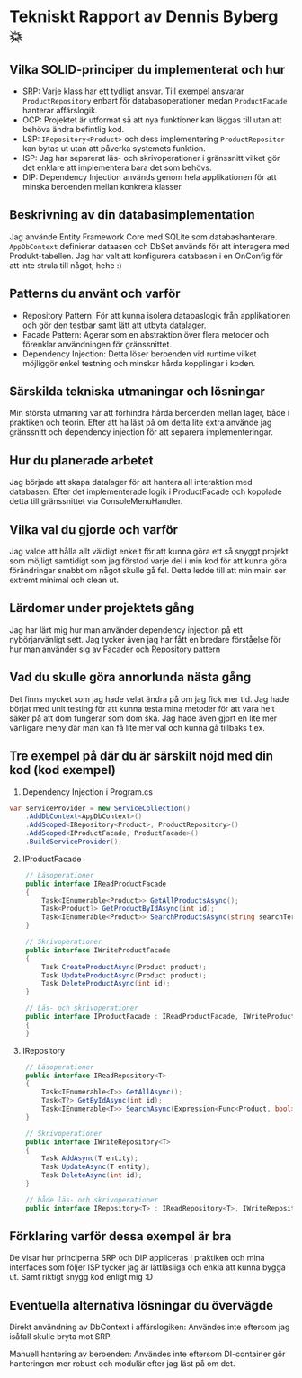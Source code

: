 ﻿# Tekniskt Rapport av Dennis Byberg 💥

## Vilka SOLID-principer du implementerat och hur
* SRP: Varje klass har ett tydligt ansvar. Till exempel ansvarar `ProductRepository` enbart för databasoperationer medan `ProductFacade` hanterar affärslogik.
* OCP: Projektet är utformat så att nya funktioner kan läggas till utan att behöva ändra befintlig kod.
* LSP: `IRepository<Product>` och dess implementering `ProductRepositor` kan bytas ut utan att påverka systemets funktion.
* ISP: Jag har separerat läs- och skrivoperationer i gränssnitt vilket gör det enklare att implementera bara det som behövs.
* DIP: Dependency Injection används genom hela applikationen för att minska beroenden mellan konkreta klasser.

## Beskrivning av din databasimplementation
Jag använde Entity Framework Core med SQLite som databashanterare.
`AppDbContext` definierar dataasen och DbSet används för att interagera med Produkt-tabellen.
Jag har valt att konfigurera databasen i en OnConfig för att inte strula till något, hehe :)

## Patterns du använt och varför
* Repository Pattern: För att kunna isolera databaslogik från applikationen och gör den testbar samt lätt att utbyta datalager.
* Facade Pattern: Agerar som en abstraktion över flera metoder och förenklar användningen för gränssnittet.
* Dependency Injection: Detta löser beroenden vid runtime vilket möjliggör enkel testning och minskar hårda kopplingar i koden.

## Särskilda tekniska utmaningar och lösningar
Min största utmaning var att förhindra hårda beroenden mellan lager, både i praktiken och teorin.
Efter att ha läst på om detta lite extra använde jag gränssnitt och dependency injection för att separera implementeringar.

## Hur du planerade arbetet
Jag började att skapa datalager för att hantera all interaktion med databasen.
Efter det implementerade logik i ProductFacade och kopplade detta till gränssnittet via ConsoleMenuHandler.

## Vilka val du gjorde och varför
Jag valde att hålla allt väldigt enkelt för att kunna göra ett så snyggt projekt som möjligt samtidigt som jag förstod varje del i min kod
för att kunna göra förändringar snabbt om något skulle gå fel. Detta ledde till att min main ser extremt minimal och clean ut.

## Lärdomar under projektets gång
Jag har lärt mig hur man använder dependency injection på ett nybörjarvänligt sett. Jag tycker även jag har fått en bredare förståelse för
hur man använder sig av Facader och Repository pattern

## Vad du skulle göra annorlunda nästa gång
Det finns mycket som jag hade velat ändra på om jag fick mer tid. Jag hade börjat med unit testing för att kunna testa mina metoder för att vara
helt säker på att dom fungerar som dom ska. Jag hade även gjort en lite mer vänligare meny där man kan få lite mer val och kunna gå tillbaks t.ex.

## Tre exempel på där du är särskilt nöjd med din kod (kod exempel)
1. Dependency Injection i Program.cs
```csharp
var serviceProvider = new ServiceCollection()
    .AddDbContext<AppDbContext>()
    .AddScoped<IRepository<Product>, ProductRepository>()
    .AddScoped<IProductFacade, ProductFacade>()
    .BuildServiceProvider();
```

2. IProductFacade
```csharp
    // Läsoperationer
    public interface IReadProductFacade
    {
        Task<IEnumerable<Product>> GetAllProductsAsync();
        Task<Product?> GetProductByIdAsync(int id);
        Task<IEnumerable<Product>> SearchProductsAsync(string searchTerm);
    }

    // Skrivoperationer
    public interface IWriteProductFacade
    {
        Task CreateProductAsync(Product product);
        Task UpdateProductAsync(Product product);
        Task DeleteProductAsync(int id);
    }

    // Läs- och skrivoperationer
    public interface IProductFacade : IReadProductFacade, IWriteProductFacade
    {
    }
```
3. IRepository
```csharp
    // Läsoperationer
    public interface IReadRepository<T>
    {
        Task<IEnumerable<T>> GetAllAsync();
        Task<T?> GetByIdAsync(int id);
        Task<IEnumerable<T>> SearchAsync(Expression<Func<Product, bool>> predicate);
    }

    // Skrivoperationer
    public interface IWriteRepository<T>
    {
        Task AddAsync(T entity);
        Task UpdateAsync(T entity);
        Task DeleteAsync(int id);
    }

    // både läs- och skrivoperationer
    public interface IRepository<T> : IReadRepository<T>, IWriteRepository<T>;
```

## Förklaring varför dessa exempel är bra
De visar hur principerna SRP och DIP appliceras i praktiken och mina interfaces som följer ISP tycker jag är lättläsliga och enkla att kunna
bygga ut. Samt riktigt snygg kod enligt mig :D

## Eventuella alternativa lösningar du övervägde
Direkt användning av DbContext i affärslogiken: Användes inte eftersom jag isåfall skulle bryta mot SRP.

Manuell hantering av beroenden: Användes inte eftersom DI-container gör hanteringen mer robust och modulär efter jag läst på om det.